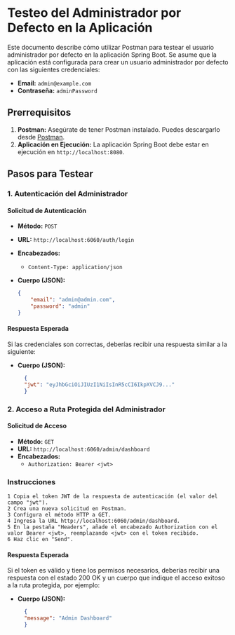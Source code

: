 # Testeo del Administrador por Defecto en la Aplicación

Este documento describe cómo utilizar Postman para testear el usuario administrador por defecto en la aplicación Spring Boot. Se asume que la aplicación está configurada para crear un usuario administrador por defecto con las siguientes credenciales:

- **Email:** `admin@example.com`
- **Contraseña:** `adminPassword`

## Prerrequisitos

1. **Postman:** Asegúrate de tener Postman instalado. Puedes descargarlo desde [Postman](https://www.postman.com/).
2. **Aplicación en Ejecución:** La aplicación Spring Boot debe estar en ejecución en `http://localhost:8080`.

## Pasos para Testear

### 1. Autenticación del Administrador

#### Solicitud de Autenticación

- **Método:** `POST`
- **URL:** `http://localhost:6060/auth/login`
- **Encabezados:**
    - `Content-Type: application/json`
- **Cuerpo (JSON):**

  ```json
  {
      "email": "admin@admin.com",
      "password": "admin"
  }


#### Respuesta Esperada
Si las credenciales son correctas, deberías recibir una respuesta similar a la siguiente:
- **Cuerpo (JSON):**

  ```json
    {
    "jwt": "eyJhbGciOiJIUzI1NiIsInR5cCI6IkpXVCJ9..."
    }


### 2. Acceso a Ruta Protegida del Administrador
####  Solicitud de Acceso
- **Método:** `GET`
- **URL:** `http://localhost:6060/admin/dashboard`
- **Encabezados:**
    - `Authorization: Bearer <jwt>`

###  Instrucciones
    1 Copia el token JWT de la respuesta de autenticación (el valor del campo "jwt").
    2 Crea una nueva solicitud en Postman.
    3 Configura el método HTTP a GET.
    4 Ingresa la URL http://localhost:6060/admin/dashboard.
    5 En la pestaña "Headers", añade el encabezado Authorization con el valor Bearer <jwt>, reemplazando <jwt> con el token recibido.
    6 Haz clic en "Send".

####  Respuesta Esperada
   Si el token es válido y tiene los permisos necesarios, deberías recibir una respuesta con el estado 200 OK y un cuerpo que indique el acceso exitoso a la ruta protegida, por ejemplo:
- **Cuerpo (JSON):**

  ```json
    {
    "message": "Admin Dashboard"
    }

